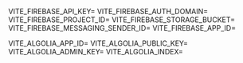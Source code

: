 VITE_FIREBASE_API_KEY=
VITE_FIREBASE_AUTH_DOMAIN=
VITE_FIREBASE_PROJECT_ID=
VITE_FIREBASE_STORAGE_BUCKET=
VITE_FIREBASE_MESSAGING_SENDER_ID=
VITE_FIREBASE_APP_ID=

VITE_ALGOLIA_APP_ID=
VITE_ALGOLIA_PUBLIC_KEY=
VITE_ALGOLIA_ADMIN_KEY=
VITE_ALGOLIA_INDEX=
